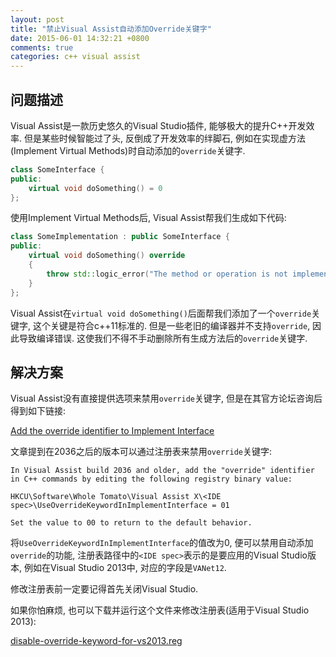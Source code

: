 ```yaml
---
layout: post
title: "禁止Visual Assist自动添加Override关键字"
date: 2015-06-01 14:32:21 +0800
comments: true
categories: c++ visual assist
---
```

## 问题描述
Visual Assist是一款历史悠久的Visual Studio插件, 能够极大的提升C++开发效率. 但是某些时候智能过了头, 反倒成了开发效率的绊脚石, 例如在实现虚方法(Implement Virtual Methods)时自动添加的`override`关键字.

``` cpp
class SomeInterface {
public:
	virtual void doSomething() = 0
};
```

使用Implement Virtual Methods后, Visual Assist帮我们生成如下代码:

``` cpp
class SomeImplementation : public SomeInterface {
public:
    virtual void doSomething() override
    {
        throw std::logic_error("The method or operation is not implemented.");
    }
};
```

Visual Assist在`virtual void doSomething()`后面帮我们添加了一个`override`关键字, 这个关键是符合c++11标准的. 但是一些老旧的编译器并不支持`override`, 因此导致编译错误. 这使我们不得不手动删除所有生成方法后的`override`关键字.

<!--more-->

## 解决方案
Visual Assist没有直接提供选项来禁用`override`关键字, 但是在其官方论坛咨询后得到如下链接:

[Add the override identifier to Implement Interface](http://docs.wholetomato.com/default.asp?W346)

文章提到在2036之后的版本可以通过注册表来禁用`override`关键字:

``` text
In Visual Assist build 2036 and older, add the "override" identifier in C++ commands by editing the following registry binary value:

HKCU\Software\Whole Tomato\Visual Assist X\<IDE spec>\UseOverrideKeywordInImplementInterface = 01

Set the value to 00 to return to the default behavior.
```

将`UseOverrideKeywordInImplementInterface`的值改为0, 便可以禁用自动添加`override`的功能, 注册表路径中的`<IDE spec>`表示的是要应用的Visual Studio版本,  例如在Visual Studio 2013中, 对应的字段是`VANet12`.

修改注册表前一定要记得首先关闭Visual Studio.

如果你怕麻烦, 也可以下载并运行这个文件来修改注册表(适用于Visual Studio 2013):

[disable-override-keyword-for-vs2013.reg](/assets/resources/disable-override-keyword-for-vs2013.reg)

